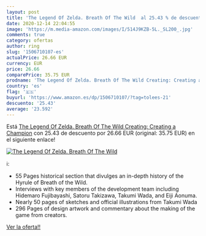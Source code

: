 ```yaml
---
layout: post
title: 'The Legend Of Zelda. Breath Of The Wild  al 25.43 % de descuento'
date: 2020-12-14 22:04:55
image: 'https://m.media-amazon.com/images/I/514J9KZB-5L._SL200_.jpg'
comments: true
category: ofertas
author: ring
slug: '1506710107-es'
actualPrice: 26.66 EUR
currency: EUR
price: 26.66
comparePrice: 35.75 EUR
prodname: 'The Legend Of Zelda. Breath Of The Wild Creating: Creating a Champion'
country: 'es'
flag: '🇪🇸'
buyurl: 'https://www.amazon.es/dp/1506710107/?tag=tolees-21'
descuento: '25.43'
average: '23.592'
---
```


Está [The Legend Of Zelda. Breath Of The Wild Creating: Creating a Champion](https://www.amazon.es/dp/1506710107/?tag=tolees-21) con 25.43 de descuento por 26.66 EUR (original: 35.75 EUR) en el siguiente enlace!

[![The Legend Of Zelda. Breath Of The Wild ](https://m.media-amazon.com/images/I/514J9KZB-5L._SL200_.jpg)](https://www.amazon.es/dp/1506710107/?tag=tolees-21)

ℹ️:

- 55 Pages historical section that divulges an in-depth history of the Hyrule of Breath of the Wild.
- Interviews with key members of the development team including Hidemaro Fujibayashi, Satoru Takizawa, Takumi Wada, and Eiji Aonuma.
- Nearly 50 pages of sketches and official illustrations from Takumi Wada
- 296 Pages of design artwork and commentary about the making of the game from creators.

[Ver la oferta!!](https://www.amazon.es/dp/1506710107/?tag=tolees-21)
